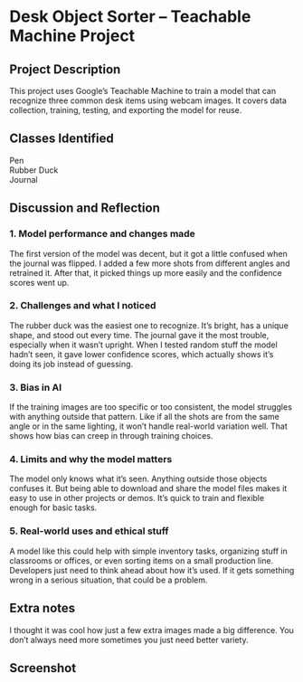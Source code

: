 # Desk Object Sorter – Teachable Machine Project

## Project Description
This project uses Google’s Teachable Machine to train a model that can recognize three common desk items using webcam images. It covers data collection, training, testing, and exporting the model for reuse.

## Classes Identified
Pen  
Rubber Duck  
Journal

## Discussion and Reflection

### 1. Model performance and changes made
The first version of the model was decent, but it got a little confused when the journal was flipped. I added a few more shots from different angles and retrained it. After that, it picked things up more easily and the confidence scores went up.

### 2. Challenges and what I noticed
The rubber duck was the easiest one to recognize. It’s bright, has a unique shape, and stood out every time. The journal gave it the most trouble, especially when it wasn’t upright. When I tested random stuff the model hadn’t seen, it gave lower confidence scores, which actually shows it’s doing its job instead of guessing.

### 3. Bias in AI
If the training images are too specific or too consistent, the model struggles with anything outside that pattern. Like if all the shots are from the same angle or in the same lighting, it won’t handle real-world variation well. That shows how bias can creep in through training choices.

### 4. Limits and why the model matters
The model only knows what it’s seen. Anything outside those objects confuses it. But being able to download and share the model files makes it easy to use in other projects or demos. It’s quick to train and flexible enough for basic tasks.

### 5. Real-world uses and ethical stuff
A model like this could help with simple inventory tasks, organizing stuff in classrooms or offices, or even sorting items on a small production line. Developers just need to think ahead about how it’s used. If it gets something wrong in a serious situation, that could be a problem.

## Extra notes
I thought it was cool how just a few extra images made a big difference. You don’t always need more sometimes you just need better variety.

## Screenshot

